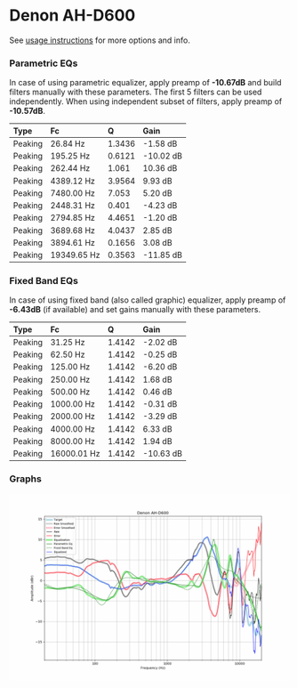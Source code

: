 # Denon AH-D600
See [usage instructions](https://github.com/jaakkopasanen/AutoEq#usage) for more options and info.

### Parametric EQs
In case of using parametric equalizer, apply preamp of **-10.67dB** and build filters manually
with these parameters. The first 5 filters can be used independently.
When using independent subset of filters, apply preamp of **-10.57dB**.

| Type    | Fc          |      Q | Gain      |
|:--------|:------------|:-------|:----------|
| Peaking | 26.84 Hz    | 1.3436 | -1.58 dB  |
| Peaking | 195.25 Hz   | 0.6121 | -10.02 dB |
| Peaking | 262.44 Hz   | 1.061  | 10.36 dB  |
| Peaking | 4389.12 Hz  | 3.9564 | 9.93 dB   |
| Peaking | 7480.00 Hz  | 7.053  | 5.20 dB   |
| Peaking | 2448.31 Hz  | 0.401  | -4.23 dB  |
| Peaking | 2794.85 Hz  | 4.4651 | -1.20 dB  |
| Peaking | 3689.68 Hz  | 4.0437 | 2.85 dB   |
| Peaking | 3894.61 Hz  | 0.1656 | 3.08 dB   |
| Peaking | 19349.65 Hz | 0.3563 | -11.85 dB |

### Fixed Band EQs
In case of using fixed band (also called graphic) equalizer, apply preamp of **-6.43dB**
(if available) and set gains manually with these parameters.

| Type    | Fc          |      Q | Gain      |
|:--------|:------------|:-------|:----------|
| Peaking | 31.25 Hz    | 1.4142 | -2.02 dB  |
| Peaking | 62.50 Hz    | 1.4142 | -0.25 dB  |
| Peaking | 125.00 Hz   | 1.4142 | -6.20 dB  |
| Peaking | 250.00 Hz   | 1.4142 | 1.68 dB   |
| Peaking | 500.00 Hz   | 1.4142 | 0.46 dB   |
| Peaking | 1000.00 Hz  | 1.4142 | -0.31 dB  |
| Peaking | 2000.00 Hz  | 1.4142 | -3.29 dB  |
| Peaking | 4000.00 Hz  | 1.4142 | 6.33 dB   |
| Peaking | 8000.00 Hz  | 1.4142 | 1.94 dB   |
| Peaking | 16000.01 Hz | 1.4142 | -10.63 dB |

### Graphs
![](./Denon%20AH-D600.png)